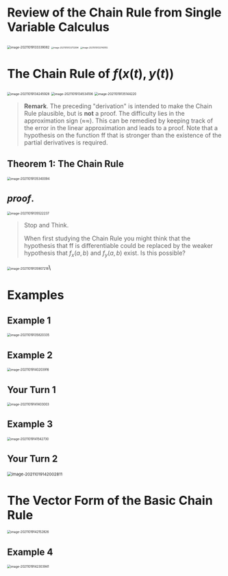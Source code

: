 # Review of the Chain Rule from Single Variable Calculus

<img src="D:\dev\AllNote\.mdnote\assets\image-20211019133339082.png" alt="image-20211019133339082" style="zoom:50%;" />

<img src="D:\dev\AllNote\.mdnote\assets\image-20211019133712994.png" alt="image-20211019133712994" style="zoom:33%;" />

<img src="D:\dev\AllNote\.mdnote\assets\image-20211019133749765.png" alt="image-20211019133749765" style="zoom:33%;" />

# The Chain Rule of $f(x(t), y(t))$

<img src="D:\dev\AllNote\.mdnote\assets\image-20211019134245928.png" alt="image-20211019134245928" style="zoom:50%;" />

<img src="D:\dev\AllNote\.mdnote\assets\image-20211019134534106.png" alt="image-20211019134534106" style="zoom:50%;" />

<img src="D:\dev\AllNote\.mdnote\assets\image-20211019135144220.png" alt="image-20211019135144220" style="zoom:50%;" />

> **Remark**. The preceding "derivation" is intended to make the Chain Rule plausible, but is **not** a proof. The difficulty lies in the approximation sign (≈≈). This can be remedied by keeping track of the error in the linear approximation and leads to a proof. Note that a hypothesis on the function ‌ff that is stronger than the existence of the partial derivatives is required.

## Theorem 1: The Chain Rule

<img src="D:\dev\AllNote\.mdnote\assets\image-20211019135340094.png" alt="image-20211019135340094" style="zoom:50%;" />

## $proof.$

<img src="D:\dev\AllNote\.mdnote\assets\image-20211019135522237.png" alt="image-20211019135522237" style="zoom:50%;" />

> Stop and Think.
>
> When first studying the Chain Rule you might think that the hypothesis that ff is differentiable could be replaced by the weaker hypothesis that $f_x(a,b)$ and $f_y(a,b)$ exist. Is this possible?

<img src="D:\dev\AllNote\.mdnote\assets\image-20211019135907218.png" alt="image-20211019135907218" style="zoom:50%;" />\

# Examples

## Example 1

<img src="D:\dev\AllNote\.mdnote\assets\image-20211019135820335.png" alt="image-20211019135820335" style="zoom:50%;" />

## Example 2

<img src="D:\dev\AllNote\.mdnote\assets\image-20211019140203916.png" alt="image-20211019140203916" style="zoom:50%;" />

## Your Turn 1

<img src="D:\dev\AllNote\.mdnote\assets\image-20211019141403003.png" alt="image-20211019141403003" style="zoom:50%;" />

## Example 3

<img src="D:\dev\AllNote\.mdnote\assets\image-20211019141542730.png" alt="image-20211019141542730" style="zoom:50%;" />

## Your Turn 2

<img src="D:\dev\AllNote\.mdnote\assets\image-20211019142002811.png" alt="image-20211019142002811" style="zoom:67%;" />

# The Vector Form of the Basic Chain Rule

<img src="D:\dev\AllNote\.mdnote\assets\image-20211019142152826.png" alt="image-20211019142152826" style="zoom:50%;" />

## Example 4

<img src="D:\dev\AllNote\.mdnote\assets\image-20211019142303941.png" alt="image-20211019142303941" style="zoom:50%;" />
